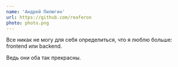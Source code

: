 ```yaml
---
name: 'Андрей Пилюгин'
url: https://github.com/reaferon
photo: photo.png
---
```


Все никак не могу для себя определиться, что я люблю больше: frontend или backend.

Ведь они оба так прекрасны.
